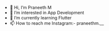 - 👋 Hi, I’m Praneeth M
- 👀 I’m interested in App Development
- 🌱 I’m currently learning Flutter
- 📫 How to reach me Instagram:- praneethm.__

<!---
Praneethm181/Praneethm181 is a ✨ special ✨ repository because its `README.md` (this file) appears on your GitHub profile.
You can click the Preview link to take a look at your changes.
--->
